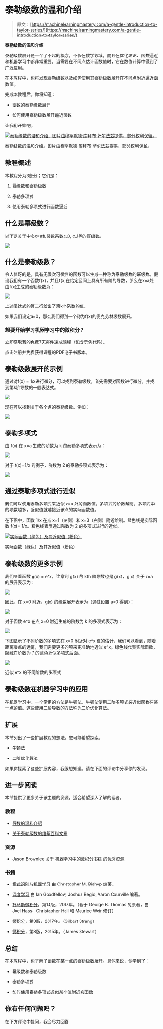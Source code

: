 # 泰勒级数的温和介绍

> 原文：[https://machinelearningmastery.com/a-gentle-introduction-to-taylor-series/](https://machinelearningmastery.com/a-gentle-introduction-to-taylor-series/)

**泰勒级数的温和介绍**

泰勒级数展开是一个了不起的概念，不仅在数学领域，而且在优化理论、函数逼近和机器学习中都非常重要。当需要在不同点估计函数值时，它在数值计算中得到了广泛应用。

在本教程中，你将发现泰勒级数以及如何使用其泰勒级数展开在不同点附近逼近函数值。

完成本教程后，你将知道：

+   函数的泰勒级数展开

+   如何使用泰勒级数展开逼近函数

让我们开始吧。

[![泰勒级数的温和介绍。图片由穆罕默德·库拜布·萨尔法兹提供，部分权利保留。](../Images/a2c71b291e723c3511942d4b30c33ab5.png)](https://machinelearningmastery.com/wp-content/uploads/2021/07/Muhammad-Khubaib-Sarfraz.jpg)

泰勒级数的温和介绍。图片由穆罕默德·库拜布·萨尔法兹提供，部分权利保留。

## **教程概述**

本教程分为3部分；它们是：

1.  幂级数和泰勒级数

1.  泰勒多项式

1.  使用泰勒多项式进行函数逼近

## **什么是幂级数？**

以下是关于中心x=a和常数系数c_0, c_1等的幂级数。

[![](../Images/4c5daf82c1fb789a0cda2bf00d13f01d.png)](https://machinelearningmastery.com/wp-content/uploads/2021/07/tayloreq1.png)

## **什么是泰勒级数？**

令人惊讶的是，具有无限次可微性的函数可以生成一种称为泰勒级数的幂级数。假设我们有一个函数f(x)，并且f(x)在给定区间上具有所有阶的导数，那么在x=a处由f(x)生成的泰勒级数为：

[![](../Images/a57a641de76372b8bdbcb141e66d2654.png)](https://machinelearningmastery.com/wp-content/uploads/2021/07/tayloreq2.png)

上述表达式的第二行给出了第k个系数的值。

如果我们设定a=0，那么我们得到一个称为f(x)的麦克劳林级数展开。

### 想要开始学习机器学习中的微积分？

立即获取我的免费7天邮件速成课程（包含示例代码）。

点击注册并免费获得课程的PDF电子书版本。

## **泰勒级数展开的示例**

通过对f(x) = 1/x进行微分，可以找到泰勒级数，首先需要对函数进行微分，并找到第k阶导数的一般表达式。

[![](../Images/4fe99e26ad4d58b69de6c6d34eaacaeb.png)](https://machinelearningmastery.com/wp-content/uploads/2021/07/tayloreq3.png)

现在可以找到关于各个点的泰勒级数。例如：

[![](../Images/29a791e85f4d9a9d731b1618358fd67f.png)](https://machinelearningmastery.com/wp-content/uploads/2021/07/tayloreq4.png)

## **泰勒多项式**

由 f(x) 在 x=a 生成的阶数为 k 的泰勒多项式表示为：

[![](../Images/57cb028a90b8ea712ef92a09812c3148.png)](https://machinelearningmastery.com/wp-content/uploads/2021/07/tayloreq5.png)

对于 f(x)=1/x 的例子，阶数为 2 的泰勒多项式表示为：

[![](../Images/a8faf50383d1544d3a625ab0c798b815.png)](https://machinelearningmastery.com/wp-content/uploads/2021/07/tayloreq6.png)

## **通过泰勒多项式进行近似**

我们可以使用泰勒多项式来近似 x=a 处的函数值。多项式的阶数越高，多项式中的项数越多，近似值就越接近该点的实际函数值。

在下图中，函数 1/x 在点 x=1（左侧）和 x=3（右侧）附近绘制。绿色线是实际函数 f(x)= 1/x。粉色线表示通过阶数为 2 的多项式进行的近似。

[![实际函数（绿色）及其近似值（粉色）](../Images/4924fcde021bf4a738c3d80f6d663bb1.png)](https://machinelearningmastery.com/wp-content/uploads/2021/07/taylor1-1.png)

实际函数（绿色）及其近似值（粉色）

## 泰勒级数的更多示例

我们来看函数 g(x) = e^x。注意到 g(x) 的 kth 阶导数也是 g(x)，g(x) 关于 x=a 的展开表示为：

[![](../Images/41c438817701b0cd5ea5471c0f02cc3f.png)](https://machinelearningmastery.com/wp-content/uploads/2021/07/tayloreq7.png)

因此，在 x=0 附近，g(x) 的级数展开表示为（通过设置 a=0 得到）：

[![](../Images/f147207ad0200faa3b30e4a418135c5f.png)](https://machinelearningmastery.com/wp-content/uploads/2021/07/tayloreq8.png)

对于函数 e^x 在点 x=0 附近生成的阶数为 k 的多项式表示为：

[![](../Images/958e0547c6dfa2fdbbc6cd5c31fb90f3.png)](https://machinelearningmastery.com/wp-content/uploads/2021/07/tayloreq9.png)

下图显示了不同阶数的多项式在 x=0 附近对 e^x 值的估计。我们可以看到，随着距离零点的远离，我们需要更多的项来更准确地近似 e^x。绿色线代表实际函数，隐藏在阶数为 7 的蓝色近似多项式后面。

[![](../Images/a4291d6363063e2aa1a32b550972b2f6.png)](https://machinelearningmastery.com/wp-content/uploads/2021/07/taylor2.png)

近似 e^x 的不同阶数的多项式

## **泰勒级数在机器学习中的应用**

在机器学习中，一个常用的方法是牛顿法。牛顿法使用二阶多项式来近似函数在某一点的值。这些使用二阶导数的方法称为二阶优化算法。

## **扩展**

本节列出了一些扩展教程的想法，您可能希望探索。

+   牛顿法

+   二阶优化算法

如果你探索了这些扩展内容，我很想知道。请在下面的评论中分享你的发现。

## **进一步阅读**

本节提供了更多关于该主题的资源，适合希望深入了解的读者。

### **教程**

+   [导数的温和介绍](https://machinelearningmastery.com/a-gentle-introduction-to-function-derivatives/)

+   [关于泰勒级数的维基百科文章](https://en.wikipedia.org/wiki/Taylor_series)

### **资源**

+   Jason Brownlee 关于 [机器学习中的微积分书籍](https://machinelearningmastery.com/calculus-books-for-machine-learning/) 的优秀资源

### **书籍**

+   [模式识别与机器学习](https://www.amazon.com/Pattern-Recognition-Learning-Information-Statistics/dp/0387310738) 由 Christopher M. Bishop 编著。

+   [深度学习](https://www.amazon.com/Deep-Learning-Adaptive-Computation-Machine/dp/0262035618/ref=as_li_ss_tl?dchild=1&keywords=deep+learning&qid=1606171954&s=books&sr=1-1&linkCode=sl1&tag=inspiredalgor-20&linkId=0a0c58945768a65548b639df6d1a98ed&language=en_US) 由 Ian Goodfellow, Joshua Begio, Aaron Courville 编著。

+   [托马斯微积分](https://amzn.to/35Yeolv)，第14版，2017年。（基于 George B. Thomas 的原著，由 Joel Hass、Christopher Heil 和 Maurice Weir 修订）

+   [微积分](https://www.amazon.com/Calculus-3rd-Gilbert-Strang/dp/0980232759/ref=as_li_ss_tl?dchild=1&keywords=Gilbert+Strang+calculus&qid=1606171602&s=books&sr=1-1&linkCode=sl1&tag=inspiredalgor-20&linkId=423b93db012f7cc6bb92cb7494a3095f&language=en_US)，第3版，2017年。（Gilbert Strang）

+   [微积分](https://amzn.to/3kS9I52)，第8版，2015年。（James Stewart）

## **总结**

在本教程中，你了解了函数在某一点的泰勒级数展开。具体来说，你学到了：

+   幂级数和泰勒级数

+   泰勒多项式

+   如何使用泰勒多项式近似某个值附近的函数

## **你有任何问题吗？**

在下方评论中提问，我会尽力回答
